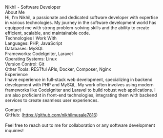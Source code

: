Nikhil - Software Developer
<br>
About Me
<br>
Hi, I'm Nikhil, a passionate and dedicated software developer with expertise in various technologies. My journey in the software development world has equipped me with strong problem-solving skills and the ability to create efficient, scalable, and maintainable code.
<br>
Technologies I Work With<br>
Languages: PHP, JavaScript<br>
Databases: MySQL<br>
Frameworks: CodeIgniter, Laravel<br>
Operating Systems: Linux<br>
Version Control: Git<br>
Other Tools: RESTful APIs, Docker, Composer, Nginx<br>
Experience<br>
I have experience in full-stack web development, specializing in backend development with PHP and MySQL. My work often involves using modern frameworks like CodeIgniter and Laravel to build robust web applications. I am also proficient in front-end technologies, integrating them with backend services to create seamless user experiences.<br>


Contact<br>
GitHub: (https://github.com/nikhilmusale7816)<br>
<br>
Feel free to reach out to me for collaboration or any software development inquiries!
